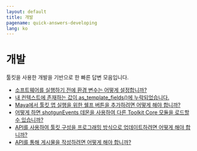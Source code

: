 ```yaml
---
layout: default
title: 개발
pagename: quick-answers-developing
lang: ko
---
```


개발
===

툴킷을 사용한 개발을 기반으로 한 빠른 답변 모음입니다.

- [소프트웨어를 실행하기 전에 환경 변수는 어떻게 설정합니까?](./developing/setting-software-environment-variables.md)
- [내 컨텍스트에 존재하는 값이 as_template_fields()에 누락되었습니다.](./developing/as-template-fields-missing-values.md)
- [Maya에서 툴킷 앱 실행을 위한 쉘프 버튼을 추가하려면 어떻게 해야 합니까?](./developing/maya-shelf-app-launcher.md)
- [어떻게 하면 shotgunEvents 데몬을 사용하여 다른 Toolkit Core 모듈을 로드할 수 있습니까?](./developing/toolkit-core-event-daemon.md)
- [API를 사용하여 툴킷 구성을 프로그래밍 방식으로 업데이트하려면 어떻게 해야 합니까?](./developing/update-config-with-api.md)
- [API를 통해 게시물을 작성하려면 어떻게 해야 합니까?](./developing/create-publishes-via-api.md)
